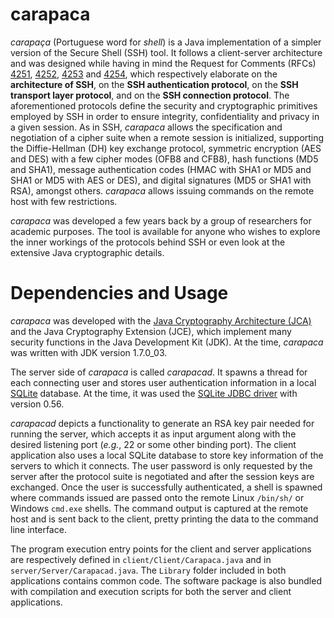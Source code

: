 # carapaca

*carapaça* (Portuguese word for *shell*) is a Java implementation of a simpler version of the Secure Shell (SSH) tool. It follows a client-server architecture and was designed while having in mind the Request for Comments (RFCs) [4251](https://www.ietf.org/rfc/rfc4251.txt), [4252](https://www.ietf.org/rfc/rfc4252.txt), [4253](https://www.ietf.org/rfc/rfc4253.txt) and [4254](https://www.ietf.org/rfc/rfc4254.txt), which respectively elaborate on the **architecture of SSH**, on the **SSH authentication protocol**, on the **SSH transport layer protocol**, and on the **SSH connection protocol**. The aforementioned protocols define the security and cryptographic primitives employed by SSH in order to ensure integrity, confidentiality and privacy in a given session. As in SSH, *carapaca* allows the specification and negotiation of a cipher suite when a remote session is initialized, supporting the Diffie-Hellman (DH) key exchange protocol, symmetric encryption (AES and DES) with a few cipher modes (OFB8 and CFB8), hash functions (MD5 and SHA1), message authentication codes (HMAC with SHA1 or MD5 and SHA1 or MD5 with AES or DES), and digital signatures (MD5 or SHA1 with RSA), amongst others. *carapaca* allows issuing commands on the remote host with few restrictions.

*carapaca* was developed a few years back by a group of researchers for academic purposes. The tool is available for anyone who wishes to explore the inner workings of the protocols behind SSH or even look at the extensive Java cryptographic details.

# Dependencies and Usage

*carapaca* was developed with the [Java Cryptography Architecture (JCA)](http://docs.oracle.com/javase/7/docs/technotes/guides/security/crypto/CryptoSpec.html) and the Java Cryptography Extension (JCE), which implement many security functions in the Java Development Kit (JDK). At the time, *carapaca* was written with JDK version 1.7.0_03.

The server side of *carapaca* is called *carapacad*. It spawns a thread for each connecting user and stores user authentication information in a local [SQLite](http://www.sqlite.org/) database.    At the time, it was used the [SQLite JDBC driver](https://bitbucket.org/xerial/sqlite-jdbc/) with version 0.56.

*carapacad* depicts a functionality to generate an RSA key pair needed for running the server, which accepts it as input argument along with the desired listening port (*e.g.*, 22 or some other binding port). The client application also uses a local SQLite database to store key information of the servers to which it connects. The user password is only requested by the server after the protocol suite is negotiated and after the session keys are exchanged. Once the user is successfully authenticated, a shell is spawned where commands issued are passed onto the remote Linux `/bin/sh/` or Windows `cmd.exe` shells. The command output is captured at the remote host and is sent back to the client, pretty printing the data to the command line interface.

The program execution entry points for the client and server applications are respectively defined in `client/Client/Carapaca.java` and in `server/Server/Carapacad.java`. The `Library` folder included in both applications contains common code. The software package is also bundled with compilation and execution scripts for both the server and client applications.

